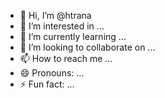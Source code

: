 - 👋 Hi, I’m @htrana
- 👀 I’m interested in ...
- 🌱 I’m currently learning ...
- 💞️ I’m looking to collaborate on ...
- 📫 How to reach me ...
- 😄 Pronouns: ...
- ⚡ Fun fact: ...

<!---
htrana/htrana is a ✨ special ✨ repository because its `README.md` (this file) appears on your GitHub profile.
You can click the Preview link to take a look at your changes.
--->
